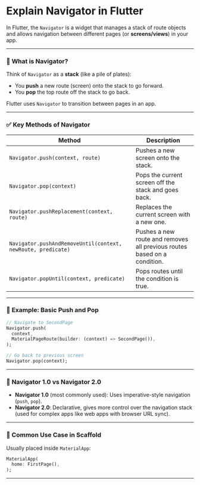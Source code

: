 # Explain Navigator in Flutter

In Flutter, the `Navigator` is a widget that manages a stack of route objects and allows navigation between different pages (or **screens/views**) in your app.

---

### 🧭 **What is Navigator?**

Think of `Navigator` as a **stack** (like a pile of plates):

* You **push** a new route (screen) onto the stack to go forward.
* You **pop** the top route off the stack to go back.

Flutter uses `Navigator` to transition between pages in an app.

---

### ✅ **Key Methods of Navigator**

| Method                                                       | Description                                                              |
| ------------------------------------------------------------ | ------------------------------------------------------------------------ |
| `Navigator.push(context, route)`                             | Pushes a new screen onto the stack.                                      |
| `Navigator.pop(context)`                                     | Pops the current screen off the stack and goes back.                     |
| `Navigator.pushReplacement(context, route)`                  | Replaces the current screen with a new one.                              |
| `Navigator.pushAndRemoveUntil(context, newRoute, predicate)` | Pushes a new route and removes all previous routes based on a condition. |
| `Navigator.popUntil(context, predicate)`                     | Pops routes until the condition is true.                                 |

---

### 🔧 **Example: Basic Push and Pop**

```dart
// Navigate to SecondPage
Navigator.push(
  context,
  MaterialPageRoute(builder: (context) => SecondPage()),
);

// Go back to previous screen
Navigator.pop(context);
```

---

### 🧱 **Navigator 1.0 vs Navigator 2.0**

* **Navigator 1.0** (most commonly used): Uses imperative-style navigation (`push`, `pop`).
* **Navigator 2.0**: Declarative, gives more control over the navigation stack (used for complex apps like web apps with browser URL sync).

---

### 📌 Common Use Case in Scaffold

Usually placed inside `MaterialApp`:

```dart
MaterialApp(
  home: FirstPage(),
);
```

---
